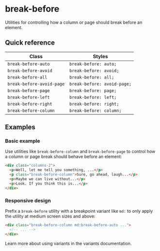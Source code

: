# break-before

Utilities for controlling how a column or page should break before an element.

## Quick reference

| Class | Styles |
| --- | --- |
| `break-before-auto` | `break-before: auto;` |
| `break-before-avoid` | `break-before: avoid;` |
| `break-before-all` | `break-before: all;` |
| `break-before-avoid-page` | `break-before: avoid-page;` |
| `break-before-page` | `break-before: page;` |
| `break-before-left` | `break-before: left;` |
| `break-before-right` | `break-before: right;` |
| `break-before-column` | `break-before: column;` |

## Examples

### Basic example

Use utilities like `break-before-column` and `break-before-page` to control how a column or page break should behave before an element:

```html
<div class="columns-2">
  <p>Well, let me tell you something, ...</p>
  <p class="break-before-column">Sure, go ahead, laugh...</p>
  <p>Maybe we can live without...</p>
  <p>Look. If you think this is...</p>
</div>
```

### Responsive design

Prefix a `break-before` utility with a breakpoint variant like `md:` to only apply the utility at medium screen sizes and above:

```html
<div class="break-before-column md:break-before-auto ...">
  <!-- ... -->
</div>
```

Learn more about using variants in the variants documentation. 